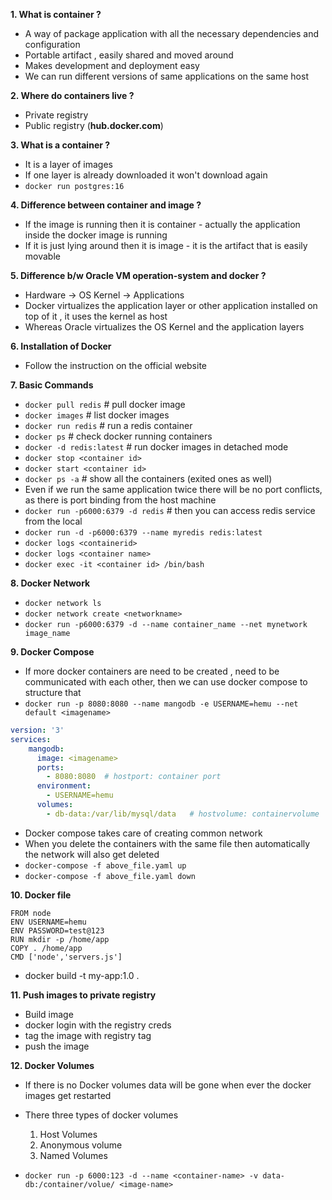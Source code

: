 **1. What is container ?**
- A way of package application with all the necessary dependencies and configuration 
- Portable artifact , easily shared and moved around
- Makes development and deployment easy
- We can run different versions of same applications on the same host

**2. Where do containers live ?** 
- Private registry 
- Public registry (**hub.docker.com**)

**3. What is a container ?**
- It is a layer of images
- If one layer is already downloaded it won't download again 
- `docker run postgres:16`

**4. Difference between container and image ?**
- If the image is running then it is container - actually the application inside the docker image is running
- If it is just lying around then it is image - it is the artifact that is easily movable

**5. Difference b/w Oracle VM operation-system and docker ?**
- Hardware -> OS Kernel -> Applications
- Docker virtualizes the application layer or other application installed on top of it , it uses the kernel as host
- Whereas Oracle virtualizes the OS Kernel and the application layers

**6. Installation of Docker**
- Follow the instruction on the official website

**7. Basic Commands**
- `docker pull redis` # pull docker image
- `docker images` # list docker images
- `docker run redis` # run a redis container
- `docker ps`  # check docker running containers
- `docker -d redis:latest` # run docker images in detached mode
- `docker stop <container id>`
- `docker start <container id>`
- `docker ps -a` # show all the containers (exited ones as well)
- Even if we run the same application twice there will be no port conflicts, as there is port binding from the host machine
- `docker run -p6000:6379 -d redis` # then you can access redis service from the local
- `docker run -d -p6000:6379 --name myredis redis:latest`
- `docker logs <containerid>`
- `docker logs <container name>`
- `docker exec -it <container id> /bin/bash`

**8. Docker Network**
- `docker network ls`
- `docker network create <networkname>`
- `docker run -p6000:6379 -d --name container_name --net mynetwork image_name`

**9. Docker Compose**
- If more docker containers are need to be created , need to be communicated with each other, then we can use docker compose to structure that
- `docker run -p 8080:8080 --name mangodb -e USERNAME=hemu --net default <imagename>`
```yaml
version: '3'
services:
    mangodb:
      image: <imagename>
      ports:
        - 8080:8080  # hostport: container port
      environment:
        - USERNAME=hemu
      volumes:
        - db-data:/var/lib/mysql/data   # hostvolume: containervolume
```
- Docker compose takes care of creating common network
- When you delete the containers with the same file then automatically the network will also get deleted
- `docker-compose -f above_file.yaml up` 
- `docker-compose -f above_file.yaml down`

**10. Docker file**
```Docker
FROM node
ENV USERNAME=hemu
ENV PASSWORD=test@123
RUN mkdir -p /home/app
COPY . /home/app
CMD ['node','servers.js']
```
- docker build -t my-app:1.0 .

**11. Push images to private registry**
- Build image
- docker login with the registry creds 
- tag the image with registry tag
- push the image

**12. Docker Volumes**
- If there is no Docker volumes data will be gone when ever the docker images get restarted
- There three types of docker volumes
  1. Host Volumes
  2. Anonymous volume
  3. Named Volumes

- `docker run -p 6000:123 -d --name <container-name> -v data-db:/container/volue/ <image-name>`




